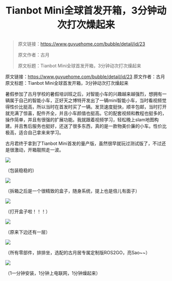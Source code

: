 <p style="font-size:30px; font-weight: bolder; text-align:center ">Tianbot Mini全球首发开箱，3分钟动次打次燥起来</p>

> 原文链接：https://www.guyuehome.com/bubble/detail/id/23
>
> 原文作者：古月
>
> 原文标题：Tianbot Mini全球首发开箱，3分钟动次打次燥起来


原文链接：https://www.guyuehome.com/bubble/detail/id/23
原文作者：古月
原文标题：Tianbot Mini全球首发开箱，3分钟动次打次燥起来


暑假参加了古月学校的暑假培训班之后，对智能小车的兴趣越来越强烈，想拥有一辆属于自己的智能小车，正好天之博特开发出了一辆mini智能小车，当时看视频觉得性价比挺高，所以当时在首发时买了一辆。发货速度挺快，顺丰包邮，当时打开就充满了惊喜，配件齐全，并且小车颜值也挺高。它的配套视频和教程也挺多的，操作简单，并且有很强的扩展功能。我就跟着视频学习，轻松晚上slam地图构建。并且售后服务也挺好，还送了很多东西，真的是一款物美价廉的小车。性价比极高，适合自己拿来来学习。




古月君终于拿到了Tianbot Mini首发的量产版，虽然很早就玩过测试版了，不过还是很激动，开箱靓照走一波。

![](https://tianbot-pic.oss-cn-beijing.aliyuncs.com/tianbot/202109281654199.webp)

（包装稳稳的）

![](https://tianbot-pic.oss-cn-beijing.aliyuncs.com/tianbot/202109281654222.webp)

（拆箱之后是一个很精致的盒子，随身系统，提上也是倍儿有面子）

![](https://tianbot-pic.oss-cn-beijing.aliyuncs.com/tianbot/202109281654142.webp)

（打开盒子啦！！！）

![](https://tianbot-pic.oss-cn-beijing.aliyuncs.com/tianbot/202109281654247.webp)

（原来下边还有一层）

![](https://tianbot-pic.oss-cn-beijing.aliyuncs.com/tianbot/202109281654234.webp)

（所有零部件，排排坐，选配的古月居专属定制版ROS2GO，亮Sao~~）

![](https://tianbot-pic.oss-cn-beijing.aliyuncs.com/tianbot/202109281654228.webp)

（1一分钟安装，1分钟上电联网，1分钟燥起来）
